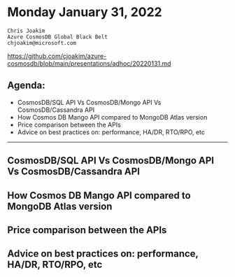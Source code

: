 # Monday January 31, 2022

```
Chris Joakim
Azure CosmosDB Global Black Belt
chjoakim@microsoft.com
```

https://github.com/cjoakim/azure-cosmosdb/blob/main/presentations/adhoc/20220131.md

## Agenda:

- CosmosDB/SQL API Vs CosmosDB/Mongo API Vs CosmosDB/Cassandra API
- How Cosmos DB Mango API compared to MongoDB Atlas version
- Price comparison between the APIs
- Advice on best practices on: performance, HA/DR, RTO/RPO, etc

---

## CosmosDB/SQL API Vs CosmosDB/Mongo API Vs CosmosDB/Cassandra API

## How Cosmos DB Mango API compared to MongoDB Atlas version

## Price comparison between the APIs

## Advice on best practices on: performance, HA/DR, RTO/RPO, etc

